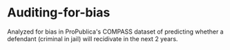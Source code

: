 # Auditing-for-bias
Analyzed for bias in ProPublica's COMPASS dataset of predicting whether a defendant (criminal in jail) will recidivate in the next 2 years.
